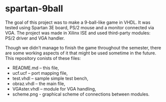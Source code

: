 # spartan-9ball

The goal of this project was to make a 9-ball-like game in VHDL. It was tested using Spartan 3E board, PS/2 mouse and a monitor connected via VGA. The project was made in Xilinx ISE and used third-party modules: PS/2 driver and VGA handler.

Though we didn't manage to finish the game throughout the semester, there are some working aspects of it that might be used sometime in the future. This repository conists of these files:
* README.md – this file,
* ucf.ucf – port mapping file,
* test.vhdl – sample simple test bench,
* obraz.vhdl – the main file,
* VGAster.vhdl – module for VGA handling,
* scheme.png - graphical scheme of connections between modules.

